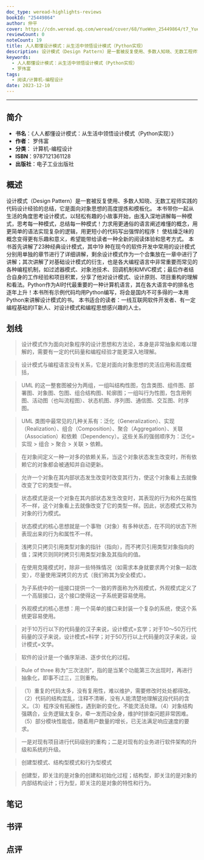 ```yaml
---
doc_type: weread-highlights-reviews
bookId: "25449864"
author: 仲平
cover: https://cdn.weread.qq.com/weread/cover/68/YueWen_25449864/t7_YueWen_25449864.jpg
reviewCount: 0
noteCount: 19
title: 人人都懂设计模式：从生活中领悟设计模式（Python实现）
description: 设计模式（Design Pattern）是一套被反复使用、多数人知晓、无数工程师实践的代码设计经验的总结，它是面向对象思想的高度提炼和模板化。 本书带你一起从生活的角度思考设计模式，以轻松有趣的小故事开始，由浅入深地讲解每一种模式，思考每一种模式，总结每一种模式！力求用更通俗的语言阐述难懂的概念，用更简单的语法实现复杂的逻辑，用更短小的代码写出强悍的程序！ 使枯燥乏味的概念变得更有乐趣和意义，希望能带给读者一种全新的阅读体验和思考方式。 本书首先讲解了23种经典设计模式，其中19 种在现今的软件开发中常用的设计模式分别用单独的章节进行了详细讲解，剩余设计模式作为一个合集放在一章中进行了讲解；其次讲解了对基础设计模式的衍生，也是各大编程语言中非常重要而常见的各种编程机制，如过滤器模式、对象池技术、回调机制和MVC模式；最后作者结合自身的工作经验和项目积累，分享了他对设计模式、设计原则、项目重构的理解和看法。Python作为AI时代最重要的一种计算机语言，其在各大语言中的排名也逐年上升！本书所有示例代码均用Python编写，将会是国内不可多得的一本用Python来讲解设计模式的书。 本书适合的读者：一线互联网软件开发者、有一定编程基础的IT新人、对设计模式和编程思想感兴趣的人士。
keywords:
  - 人人都懂设计模式：从生活中领悟设计模式（Python实现）
  - 罗伟富
tags:
  - 阅读/计算机-编程设计
date: 2023-12-10
---
```


---

## 简介

- **书名**：《人人都懂设计模式：从生活中领悟设计模式（Python实现）》
- **作者**： 罗伟富
- **分类**： 计算机-编程设计
- **ISBN**：9787121361128
- **出版社**：电子工业出版社

## 概述

设计模式（Design Pattern）是一套被反复使用、多数人知晓、无数工程师实践的代码设计经验的总结，它是面向对象思想的高度提炼和模板化。 本书带你一起从生活的角度思考设计模式，以轻松有趣的小故事开始，由浅入深地讲解每一种模式，思考每一种模式，总结每一种模式！力求用更通俗的语言阐述难懂的概念，用更简单的语法实现复杂的逻辑，用更短小的代码写出强悍的程序！ 使枯燥乏味的概念变得更有乐趣和意义，希望能带给读者一种全新的阅读体验和思考方式。 本书首先讲解了23种经典设计模式，其中19 种在现今的软件开发中常用的设计模式分别用单独的章节进行了详细讲解，剩余设计模式作为一个合集放在一章中进行了讲解；其次讲解了对基础设计模式的衍生，也是各大编程语言中非常重要而常见的各种编程机制，如过滤器模式、对象池技术、回调机制和MVC模式；最后作者结合自身的工作经验和项目积累，分享了他对设计模式、设计原则、项目重构的理解和看法。Python作为AI时代最重要的一种计算机语言，其在各大语言中的排名也逐年上升！本书所有示例代码均用Python编写，将会是国内不可多得的一本用Python来讲解设计模式的书。 本书适合的读者：一线互联网软件开发者、有一定编程基础的IT新人、对设计模式和编程思想感兴趣的人士。

## 划线 
 

> 设计模式作为面向对象程序的设计思想和方法论，本身是非常抽象和难以理解的，需要有一定的代码量和编程经验才能更深入地理解。 

> 设计模式与编程语言没有关系，它是对面向对象思想的灵活应用和高度概括， 

> UML 的这一整套图被分为两组，一组叫结构性图，包含类图、组件图、部署图、对象图、包图、组合结构图、轮廓图；一组叫行为性图，包含用例图、活动图（也叫流程图）、状态机图、序列图、通信图、交互图、时序图。 

> UML 类图中最常见的几种关系有：泛化（Generalization）、实现（Realization）、组合（Composition）、聚合（Aggregation）、关联（Association）和依赖（Dependency）。这些关系的强弱顺序为：泛化=实现 > 组合 > 聚合 > 关联 > 依赖。 

> 在对象间定义一种一对多的依赖关系，当这个对象状态发生改变时，所有依赖它的对象都会被通知并自动更新。 

> 允许一个对象在其内部状态发生改变时改变其行为，使这个对象看上去就像改变了它的类型一样。 

> 状态模式是说一个对象在其内部状态发生改变时，其表现的行为和外在属性不一样，这个对象看上去就像改变了它的类型一样。因此，状态模式又称为对象的行为模式。 

> 状态模式的核心思想就是一个事物（对象）有多种状态，在不同的状态下所表现出来的行为和属性不一样。 

> 浅拷贝只拷贝引用类型对象的指针（指向），而不拷贝引用类型对象指向的值；深拷贝则同时拷贝引用类型对象及其指向的值。 

> 在使用克隆模式时，除非一些特殊情况（如需求本身就要求两个对象一起改变），尽量使用深拷贝的方式（我们称其为安全模式）。 

> 为子系统中的一组接口提供一个一致的界面称为外观模式，外观模式定义了一个高层接口，这个接口使得这一子系统更容易使用。 

> 外观模式的核心思想：用一个简单的接口来封装一个复杂的系统，使这个系统更容易使用。 

> 对于10万行以下的代码量的汉子来说，设计模式=玄学；对于10～50万行代码量的汉子来说，设计模式=科学；对于50万行以上代码量的汉子来说，设计模式=文学。 

> 软件的设计是一个循序渐进、逐步优化的过程。 

> Rule of three 称为“三次法则”，指的是当某个功能第三次出现时，再进行抽象化，即事不过三，三则重构。 

> （1）重复的代码太多，没有复用性，难以维护，需要修改时处处都得改。（2）代码的结构混乱，注释不清晰，没有人能清楚地理解这段代码的含义。（3）程序没有拓展性，遇到新的变化，不能灵活处理。（4）对象结构强耦合，业务逻辑太复杂，牵一发而动全身，维护时排查问题非常困难。（5）部分模块性能低，随着用户数量的增长，已无法满足响应速度的要求。 

> 一是对现有项目进行代码级别的重构；二是对现有的业务进行软件架构的升级和系统的升级。 

> 创建型模式、结构型模式和行为型模式 

> 创建型，即关注的是对象的创建和初始化过程；结构型，即关注的是对象的内部结构设计；行为型，即关注的是对象的特性和行为。

## 笔记


## 书评


## 点评
